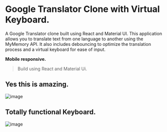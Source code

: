 # Google Translator Clone with Virtual Keyboard.
  A Google Translator clone built using React and Material UI. This application allows you to translate text from one language to another using the MyMemory API. It also includes 
  debouncing to optimize the translation process and a virtual keyboard for ease of input.

**Mobile responsive.**
  
> Build using React and Material Ui.

## Yes this is amazing.
![image](https://github.com/ayushkumar013/Google-Translate/assets/145747837/b4478af0-4153-4286-a6fc-17793b4c18c4)
## Totally functional Keyboard.
![image](https://github.com/ayushkumar013/Google-Translate/assets/145747837/923e087a-8432-442e-8d43-cb4005ded33d)



